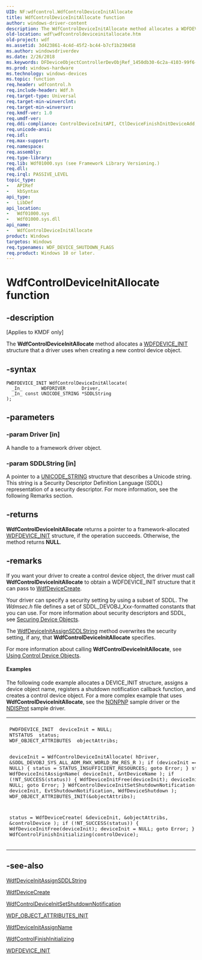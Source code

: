 ```yaml
---
UID: NF:wdfcontrol.WdfControlDeviceInitAllocate
title: WdfControlDeviceInitAllocate function
author: windows-driver-content
description: The WdfControlDeviceInitAllocate method allocates a WDFDEVICE_INIT structure that a driver uses when creating a new control device object.
old-location: wdf\wdfcontroldeviceinitallocate.htm
old-project: wdf
ms.assetid: 3d423861-4c4d-45f2-bc44-b7cf1b230458
ms.author: windowsdriverdev
ms.date: 2/26/2018
ms.keywords: DFDeviceObjectControllerDevObjRef_1450db30-6c2a-4103-99f6-2afe634000bf.xml, WdfControlDeviceInitAllocate, WdfControlDeviceInitAllocate method, kmdf.wdfcontroldeviceinitallocate, wdf.wdfcontroldeviceinitallocate, wdfcontrol/WdfControlDeviceInitAllocate
ms.prod: windows-hardware
ms.technology: windows-devices
ms.topic: function
req.header: wdfcontrol.h
req.include-header: Wdf.h
req.target-type: Universal
req.target-min-winverclnt: 
req.target-min-winversvr: 
req.kmdf-ver: 1.0
req.umdf-ver: 
req.ddi-compliance: ControlDeviceInitAPI, CtlDeviceFinishInitDeviceAdd, CtlDeviceFinishInitDrEntry, DriverCreate, InitFreeDeviceCallback, InitFreeDeviceCreate, InitFreeDeviceCreateType2, InitFreeDeviceCreateType4, KmdfIrql, KmdfIrql2
req.unicode-ansi: 
req.idl: 
req.max-support: 
req.namespace: 
req.assembly: 
req.type-library: 
req.lib: Wdf01000.sys (see Framework Library Versioning.)
req.dll: 
req.irql: PASSIVE_LEVEL
topic_type:
-	APIRef
-	kbSyntax
api_type:
-	LibDef
api_location:
-	Wdf01000.sys
-	Wdf01000.sys.dll
api_name:
-	WdfControlDeviceInitAllocate
product: Windows
targetos: Windows
req.typenames: WDF_DEVICE_SHUTDOWN_FLAGS
req.product: Windows 10 or later.
---
```


# WdfControlDeviceInitAllocate function


## -description


<p class="CCE_Message">[Applies to KMDF only]

The <b>WdfControlDeviceInitAllocate</b> method allocates a <a href="https://msdn.microsoft.com/library/windows/hardware/ff546951">WDFDEVICE_INIT</a> structure that a driver uses when creating a new control device object.


## -syntax


````
PWDFDEVICE_INIT WdfControlDeviceInitAllocate(
  _In_       WDFDRIVER      Driver,
  _In_ const UNICODE_STRING *SDDLString
);
````


## -parameters




### -param Driver [in]

A handle to a framework driver object.


### -param SDDLString [in]

A pointer to a <a href="..\wudfwdm\ns-wudfwdm-_unicode_string.md">UNICODE_STRING</a> structure that describes a Unicode string. This string is a Security Descriptor Definition Language (SDDL) representation of a security descriptor. For more information, see the following Remarks section.


## -returns



<b>WdfControlDeviceInitAllocate</b> returns a pointer to a framework-allocated <a href="https://msdn.microsoft.com/library/windows/hardware/ff546951">WDFDEVICE_INIT</a> structure, if the operation succeeds. Otherwise, the method returns <b>NULL</b>.




## -remarks



If you want your driver to create a control device object, the driver must call <b>WdfControlDeviceInitAllocate</b> to obtain a WDFDEVICE_INIT structure that it can pass to <a href="..\wdfdevice\nf-wdfdevice-wdfdevicecreate.md">WdfDeviceCreate</a>. 

Your driver can specify a security setting by using a subset of SDDL. The <i>Wdmsec.h</i> file defines a set of SDDL_DEVOBJ_<i>Xxx</i>-formatted constants that you can use. For more information about security descriptors and SDDL, see <a href="https://msdn.microsoft.com/library/windows/hardware/ff563688">Securing Device Objects</a>.

The <a href="..\wdfdevice\nf-wdfdevice-wdfdeviceinitassignsddlstring.md">WdfDeviceInitAssignSDDLString</a> method overwrites the security setting, if any, that <b>WdfControlDeviceInitAllocate</b> specifies.

For more information about calling <b>WdfControlDeviceInitAllocate</b>, see <a href="https://docs.microsoft.com/en-us/windows-hardware/drivers/wdf/using-control-device-objects">Using Control Device Objects</a>.


#### Examples

The following code example allocates a DEVICE_INIT structure, assigns a device object name, registers a shutdown notification callback function, and creates a control device object. For a more complex example that uses <b>WdfControlDeviceInitAllocate</b>, see the <a href="https://docs.microsoft.com/en-us/windows-hardware/drivers/wdf/sample-kmdf-drivers">NONPNP</a> sample driver or the <a href="https://docs.microsoft.com/en-us/windows-hardware/drivers/wdf/sample-kmdf-drivers">NDISProt</a> sample driver.

<div class="code"><span codelanguage=""><table>
<tr>
<th></th>
</tr>
<tr>
<td>
<pre>PWDFDEVICE_INIT  deviceInit = NULL;
NTSTATUS  status;
WDF_OBJECT_ATTRIBUTES  objectAttribs;

deviceInit = WdfControlDeviceInitAllocate(
                                          hDriver,
                                          &amp;SDDL_DEVOBJ_SYS_ALL_ADM_RWX_WORLD_RW_RES_R
                                          );
if (deviceInit == NULL) {
    status = STATUS_INSUFFICIENT_RESOURCES;
    goto Error;
}
status = WdfDeviceInitAssignName(
                                 deviceInit,
                                 &amp;ntDeviceName
                                 );
if (!NT_SUCCESS(status)) {
    WdfDeviceInitFree(deviceInit);
    deviceInit = NULL;
    goto Error;
}
WdfControlDeviceInitSetShutdownNotification(
                                            deviceInit,
                                            EvtShutdownNotification,
                                            WdfDeviceShutdown
                                            );
WDF_OBJECT_ATTRIBUTES_INIT(&amp;objectAttribs);

status = WdfDeviceCreate(
                         &amp;deviceInit,
                         &amp;objectAttribs,
                         &amp;controlDevice
                         );
if (!NT_SUCCESS(status)) {
    WdfDeviceInitFree(deviceInit);
    deviceInit = NULL;
    goto Error;
}
WdfControlFinishInitializing(controlDevice);</pre>
</td>
</tr>
</table></span></div>



## -see-also

<a href="..\wdfdevice\nf-wdfdevice-wdfdeviceinitassignsddlstring.md">WdfDeviceInitAssignSDDLString</a>



<a href="..\wdfdevice\nf-wdfdevice-wdfdevicecreate.md">WdfDeviceCreate</a>



<a href="..\wdfcontrol\nf-wdfcontrol-wdfcontroldeviceinitsetshutdownnotification.md">WdfControlDeviceInitSetShutdownNotification</a>



<a href="..\wdfobject\nf-wdfobject-wdf_object_attributes_init.md">WDF_OBJECT_ATTRIBUTES_INIT</a>



<a href="..\wdfdevice\nf-wdfdevice-wdfdeviceinitassignname.md">WdfDeviceInitAssignName</a>



<a href="..\wdfcontrol\nf-wdfcontrol-wdfcontrolfinishinitializing.md">WdfControlFinishInitializing</a>



<a href="https://msdn.microsoft.com/library/windows/hardware/ff546951">WDFDEVICE_INIT</a>



 

 


